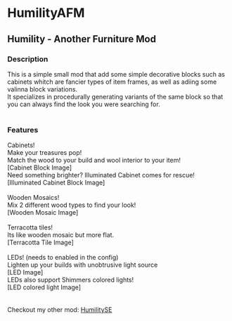 # HumilityAFM
## Humility - Another Furniture Mod

### Description
This is a simple small mod that add some simple decorative blocks such as cabinets whitch are fancier types of item frames, as well as adiing some valinna block variations.
<br>
It specializes in procedurally generating variants of the same block so that you can always find the look you were searching for.
<br>
<br>
### Features
Cabinets! <br>
Make your treasures pop! <br>
Match the wood to your build and wool interior to your item! <br>
[Cabinet Block Image] <br>
Need something brighter? Illuminated Cabinet comes for rescue! <br>
[Illuminated Cabinet Block Image] <br>
<br>
Wooden Mosaics! <br>
Mix 2 different wood types to find your look! <br>
[Wooden Mosaic Image] <br>
<br>
Terracotta tiles! <br>
Its like wooden mosaic but more flat. <br>
[Terracotta Tile Image] <br>
<br>
LEDs! (needs to enabled in the config) <br>
Lighten up your builds with unobtrusive light source <br>
[LED Image] <br>
LEDs also support Shimmers colored lights! <br>
[LED colored light Image] <br>
<br>
<br>
Checkout my other mod:
[HumilitySE](https://github.com/MikiP98/HumilitySE)
